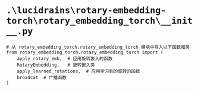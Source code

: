 # `.\lucidrains\rotary-embedding-torch\rotary_embedding_torch\__init__.py`

```
# 从 rotary_embedding_torch.rotary_embedding_torch 模块中导入以下函数和类
from rotary_embedding_torch.rotary_embedding_torch import (
    apply_rotary_emb,  # 应用旋转嵌入的函数
    RotaryEmbedding,   # 旋转嵌入类
    apply_learned_rotations,  # 应用学习到的旋转的函数
    broadcat  # 广播函数
)
```
